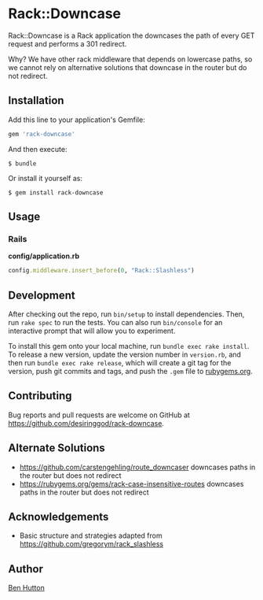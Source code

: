 # Rack::Downcase

Rack::Downcase is a Rack application the downcases the path of every GET request and performs a 301 redirect.

Why? We have other rack middleware that depends on lowercase paths, so we cannot rely on alternative solutions that downcase in the router but do not redirect.


## Installation

Add this line to your application's Gemfile:

```ruby
gem 'rack-downcase'
```

And then execute:

    $ bundle

Or install it yourself as:

    $ gem install rack-downcase

## Usage

### Rails

**config/application.rb**
``` ruby
config.middleware.insert_before(0, "Rack::Slashless")
```

## Development

After checking out the repo, run `bin/setup` to install dependencies. Then, run `rake spec` to run the tests. You can also run `bin/console` for an interactive prompt that will allow you to experiment.

To install this gem onto your local machine, run `bundle exec rake install`. To release a new version, update the version number in `version.rb`, and then run `bundle exec rake release`, which will create a git tag for the version, push git commits and tags, and push the `.gem` file to [rubygems.org](https://rubygems.org).

## Contributing

Bug reports and pull requests are welcome on GitHub at https://github.com/desiringgod/rack-downcase.

## Alternate Solutions

* https://github.com/carstengehling/route_downcaser downcases paths in the router but does not redirect
* https://rubygems.org/gems/rack-case-insensitive-routes downcases paths in the router but does not redirect

## Acknowledgements

* Basic structure and strategies adapted from https://github.com/gregorym/rack_slashless

## Author

[Ben Hutton](https://github.com/benhutton)
